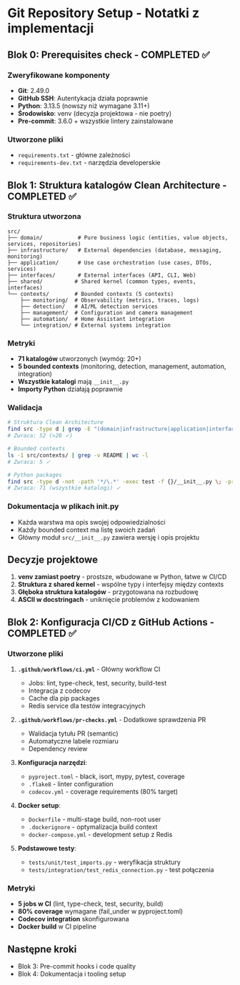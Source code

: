 # Git Repository Setup - Notatki z implementacji

## Blok 0: Prerequisites check - COMPLETED ✅

### Zweryfikowane komponenty

- **Git**: 2.49.0
- **GitHub SSH**: Autentykacja działa poprawnie
- **Python**: 3.13.5 (nowszy niż wymagane 3.11+)
- **Środowisko**: venv (decyzja projektowa - nie poetry)
- **Pre-commit**: 3.6.0 + wszystkie lintery zainstalowane

### Utworzone pliki

- `requirements.txt` - główne zależności
- `requirements-dev.txt` - narzędzia developerskie

## Blok 1: Struktura katalogów Clean Architecture - COMPLETED ✅

### Struktura utworzona

```
src/
├── domain/           # Pure business logic (entities, value objects, services, repositories)
├── infrastructure/   # External dependencies (database, messaging, monitoring)
├── application/      # Use case orchestration (use cases, DTOs, services)
├── interfaces/       # External interfaces (API, CLI, Web)
├── shared/          # Shared kernel (common types, events, interfaces)
└── contexts/        # Bounded contexts (5 contexts)
    ├── monitoring/  # Observability (metrics, traces, logs)
    ├── detection/   # AI/ML detection services
    ├── management/  # Configuration and camera management
    ├── automation/  # Home Assistant integration
    └── integration/ # External systems integration
```

### Metryki

- **71 katalogów** utworzonych (wymóg: 20+)
- **5 bounded contexts** (monitoring, detection, management, automation, integration)
- **Wszystkie katalogi** mają `__init__.py`
- **Importy Python** działają poprawnie

### Walidacja

```bash
# Struktura Clean Architecture
find src -type d | grep -E "(domain|infrastructure|application|interfaces)" | wc -l
# Zwraca: 52 (>20 ✓)

# Bounded contexts
ls -1 src/contexts/ | grep -v README | wc -l
# Zwraca: 5 ✓

# Python packages
find src -type d -not -path '*/\.*' -exec test -f {}/__init__.py \; -print | wc -l
# Zwraca: 71 (wszystkie katalogi) ✓
```

### Dokumentacja w plikach **init**.py

- Każda warstwa ma opis swojej odpowiedzialności
- Każdy bounded context ma listę swoich zadań
- Główny moduł `src/__init__.py` zawiera wersję i opis projektu

## Decyzje projektowe

1. **venv zamiast poetry** - prostsze, wbudowane w Python, łatwe w CI/CD
2. **Struktura z shared kernel** - wspólne typy i interfejsy między contexts
3. **Głęboka struktura katalogów** - przygotowana na rozbudowę
4. **ASCII w docstringach** - uniknięcie problemów z kodowaniem

## Blok 2: Konfiguracja CI/CD z GitHub Actions - COMPLETED ✅

### Utworzone pliki

1. **`.github/workflows/ci.yml`** - Główny workflow CI
   - Jobs: lint, type-check, test, security, build-test
   - Integracja z codecov
   - Cache dla pip packages
   - Redis service dla testów integracyjnych

2. **`.github/workflows/pr-checks.yml`** - Dodatkowe sprawdzenia PR
   - Walidacja tytułu PR (semantic)
   - Automatyczne labele rozmiaru
   - Dependency review

3. **Konfiguracja narzędzi**:
   - `pyproject.toml` - black, isort, mypy, pytest, coverage
   - `.flake8` - linter configuration
   - `codecov.yml` - coverage requirements (80% target)

4. **Docker setup**:
   - `Dockerfile` - multi-stage build, non-root user
   - `.dockerignore` - optymalizacja build context
   - `docker-compose.yml` - development setup z Redis

5. **Podstawowe testy**:
   - `tests/unit/test_imports.py` - weryfikacja struktury
   - `tests/integration/test_redis_connection.py` - test połączenia

### Metryki

- **5 jobs w CI** (lint, type-check, test, security, build)
- **80% coverage** wymagane (fail_under w pyproject.toml)
- **Codecov integration** skonfigurowana
- **Docker build** w CI pipeline

## Następne kroki

- Blok 3: Pre-commit hooks i code quality
- Blok 4: Dokumentacja i tooling setup
